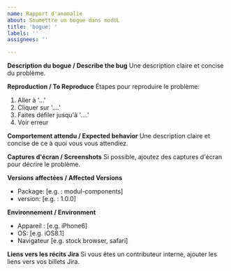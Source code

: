 ```yaml
---
name: Rapport d'anomalie
about: Soumettre un bogue dans modUL
title: 'bogue: '
labels: ''
assignees: ''

---
```


<!--
Content can be written in English or in French
-->

**Description du bogue / Describe the bug**
Une description claire et concise du problème.

**Reproduction / To Reproduce**
Étapes pour reproduire le problème:
1. Aller à '...'
2. Cliquer sur '....'
3. Faites défiler jusqu'à '....'
4. Voir erreur

**Comportement attendu / Expected behavior**
Une description claire et concise de ce à quoi vous vous attendiez.

**Captures d'écran / Screenshots**
Si possible, ajoutez des captures d'écran pour décrire le problème.

**Versions affectées / Affected Versions**
 - Package: [e.g. : modul-components]
 - version: [e.g. : 1.0.0]

**Environnement / Environment**
 - Appareil : [e.g. iPhone6]
 - OS: [e.g. iOS8.1]
 - Navigateur [e.g. stock browser, safari]

**Liens vers les récits Jira**
Si vous êtes un contributeur interne, ajouter les liens vers vos billets Jira.
